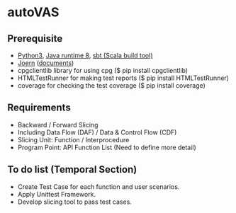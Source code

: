 # autoVAS
## Prerequisite
- [Python3](https://www.python.org/downloads/), [Java runtime 8](http://openjdk.java.net/install/), [sbt (Scala build tool)](https://www.scala-sbt.org/)
- [Joern](https://github.com/ShiftLeftSecurity/joern) ([documents](https://joern.io/docs/))
- cpgclientlib library for using cpg ($ pip install cpgclientlib)
- HTMLTestRunner for making test reports ($ pip install HTMLTestRunner)
- coverage for checking the test coverage ($ pip install coverage)
## Requirements
- Backward / Forward Slicing
- Including Data Flow (DAF) / Data & Control Flow (CDF)
- Slicing Unit: Function / Interprocedure
- Program Point: API Function List (Need to define more detail)
## To do list (Temporal Section)
- Create Test Case for each function and user scenarios.
- Apply Unittest Framework.
- Develop slicing tool to pass test cases.

